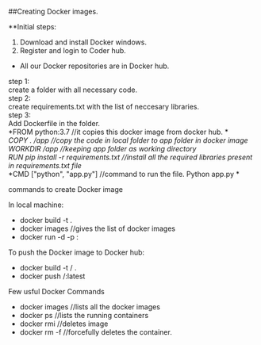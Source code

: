 ##Creating Docker images.

**Initial steps:
 1. Download and install Docker windows.
 2. Register and login to Coder hub.
  - All our Docker repositories are in Docker hub.


step 1: <br />
 create a folder with all necessary code. <br />
step 2:<br />
 create requirements.txt with the list of neccesary libraries.<br />
step 3: <br />
 Add Dockerfile in the folder.<br />
 		 *FROM python:3.7    //it copies this docker image from docker hub. *<br />
		 *COPY .  /app              //copy the code in local folder to app folder in docker image* <br />
		 *WORKDIR /app        //keeping app folder as working directory* <br />
		 *RUN pip install -r requirements.txt           //install all the required libraries present in requirements.txt file* <br />
   		 *CMD ["python", "app.py"]                          //command to run the file.    Python app.py *<br /> 

 

commands to create Docker image <br />

In local machine: <br />

- docker build -t <dockerimagename> .<br />
- docker images  //gives the list of docker images <br />
- docker run -d -p <hostport>:<containerport> <containername> <br />

To push the Docker image to Docker hub: <br />

- docker build -t <username>/<dockerimage> . <br />
- docker push <username>/<dockerimage>:latest <br />

Few usful Docker Commands <br />
 
- docker images //lists all the docker images <br />
- docker ps  //lists the running containers <br />
- docker rmi <imageID>  //deletes image <br /> 
- docker rm -f <containerID>  //forcefully deletes the container. <br />
 
 
 
 
 

 
